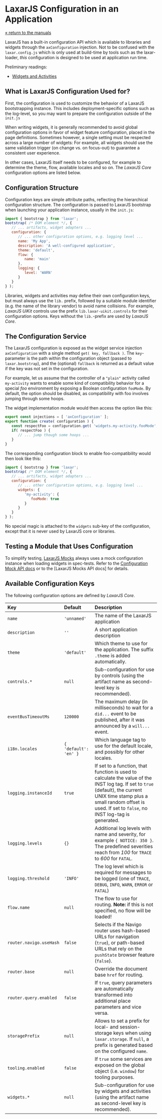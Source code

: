 # LaxarJS Configuration in an Application

[« return to the manuals](index.md)

LaxarJS has a built-in configuration API which is available to libraries and widgets through the `axConfiguration` injection.
Not to be confused with the `laxar.config.js` which is only used at build-time by tools such as the laxar-loader, _this_ configuration is designed to be used at application run time.

Preliminary readings:

* [Widgets and Activities](widgets_and_activities.md)


## What is LaxarJS Configuration Used for?

First, the configuration is used to customize the behavior of a LaxarJS bootstrapping instance.
This includes deployment-specific options such as the log-level, so you may want to prepare the configuration outside of the `init.js`

When writing widgets, it is generally recommended to avoid global configuration options in favor of widget feature configuration, placed in the page definitions.
Sometimes however, a single setting must be respected across a large number of widgets:
For example, all widgets should use the same validation trigger (on change vs. on focus-out) to guarantee a consistent user experience.

In other cases, LaxarJS itself needs to be configured, for example to determine the theme, flow, available locales and so on.
The _LaxarJS Core_ configuration options are listed below.


## Configuration Structure

Configuration keys are simple attribute paths, reflecting the hierarchical configuration structure.
The configuration is passed to LaxarJS bootstrap when launching your application instance, usually in the `init.js`:


```js
import { bootstrap } from 'laxar';
bootstrap( /* DOM element */, {
   // ... artifacts, widget adapters ...
   configuration: {
      // ... other configuration options, e.g. logging level ...
      name: 'My App',
      description: 'A well-configured application',
      theme: 'default',
      flow: {
         name: 'main'
      },
      logging: {
         level: 'WARN'
      }
   }
} );
```

Libraries, widgets and activities may define their own configuration keys, but must always use the `lib.` prefix, followed by a suitable module identifier (e.g. the name of the library vendor) to avoid name collisions.
For example, _LaxarJS UiKit_ controls use the prefix `lib.laxar-uikit.controls` for their configuration options.
Keys without the `lib.`-prefix are used by _LaxarJS Core_.


## The Configuration Service

The LaxarJS configuration is exposed as the widget service injection `axConfiguration` with a single method `get( key, fallback )`.
The `key`-parameter is the path within the configuration object (passed to `laxar.bootstrap`), and the (optional) `fallback` is returned as a default value if the key was not set in the configuration.

For example, let us assume that the controller of a `"plain"` activity called `my-activity` wants to enable some kind of compatibility behavior for a special _foo_ environment by exposing a Boolean configuration `fooMode`.
By default, the option should be disabled, as compatibility with foo involves jumping through some hoops.

The widget implementation module would then access the option like this:

```js
export const injections = [ 'axConfiguration' ];
export function create( configuration ) {
   const respectFoo = configuration.get( 'widgets.my-activity.fooMode', false );
   if( respectFoo ) {
      // ... jump though some hoops ...
   }
}
```

The corresponding configuration block to enable foo-compatibility would then look like this:

```js
import { bootstrap } from 'laxar';
bootstrap( /* DOM element */, {
   // ... artifacts, widget adapters ...
   configuration: {
      // ... other configuration options, e.g. logging level ...
      widgets: {
         'my-activity': {
            fooMode: true
         }
      }
   }
} );
```

No special magic is attached to the `widgets` sub-key of the configuration, except that it is never used by LaxarJS core or libraries.


## Testing a Module that Uses Configuration

To simplify testing, [LaxarJS Mocks](https://laxarjs.org/docs/laxar-mocks-v2-latest/) always uses a mock configuration instance when loading widgets in spec-tests.
Refer to the [Configuration Mock API docs](../api/testing.configuration_mock.md#create) or to the [LaxarJS Mocks API docs] for details.


## Available Configuration Keys

The following configuration options are defined by _LaxarJS Core_.

| Key                                  | Default               | Description
|:-------------------------------------|:----------------------|:-------------------------------------------------------------------
| `name`                               | `'unnamed'`           | The name of the LaxarJS application
| `description`                        | `''`                  | A short application description
| `theme`                              | `'default'`           | Which theme to use for the application. The suffix `.theme` is added automatically.
| `controls.*`                         | `null`                | Sub-configuration for use by controls (using the artifact name as second-level key is recommended).
| `eventBusTimeoutMs`                  | `120000`              | The maximum delay (in milliseconds) to wait for a `did...` event to be published, after it was announced by a `will...` event.
| `i18n.locales`                       | `{ 'default': 'en' }` | Which language tag to use for the default locale, and possibly for other locales.
| `logging.instanceId`                 | `true`                | If set to a function, that function is used to calculate the value of the INST log tag. If set to `true` (default), the current UNIX time stamp plus a small random offset is used. If set to `false`, no INST log-tag is generated.
| `logging.levels`                     | `{}`                  | Additional log levels with name and severity, for example `{ NOTICE: 350 }`. The predefined severities reach from _100_ for `TRACE` to _600_ for `FATAL`.
| `logging.threshold`                  | `'INFO'`              | The log level which is required for messages to be logged (one of `TRACE`, `DEBUG`, `INFO`, `WARN`, `ERROR` or `FATAL`)
| `flow.name`                          | `null`                | The flow to use for routing. **Note:** if this is not specified, no flow will be loaded!
| `router.navigo.useHash`              | `false`               | Selects if the Navigo router uses hash-based URLs for navigation (`true`), or path-based URLs that rely on the `pushState` browser feature (`false`).
| `router.base`                        | `null`                | Override the document base `href` for routing.
| `router.query.enabled`               | `false`               | If `true`, query parameters are automatically transformed into additional place parameters and vice versa.
| `storagePrefix`                      | `null`                | Allows to set a prefix for local- and session-storage keys when using `laxar.storage`. If `null`, a prefix is generated based on the configured `name`.
| `tooling.enabled`                    | `false`               | If `true` some services are exposed on the global object (i.e. `window`) for tooling purposes.
| `widgets.*`                          | `null`                | Sub-configuration for use by widgets and activities (using the artifact name as second-level key is recommended).

